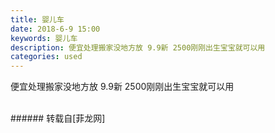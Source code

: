 ```yaml
---
title: 婴儿车
date: 2018-6-9 15:00
keywords: 婴儿车
description: 便宜处理搬家没地方放 9.9新 2500刚刚出生宝宝就可以用 
categories: used
---
```

<td class="t_f" id="postmessage_1405005">

便宜处理搬家没地方放 9.9新 2500刚刚出生宝宝就可以用 <br/>
<img alt="" border="0" class="zoom" data-cf-modified-529e93a9be4a0059093ffefa-="" file="http://www.flw.ph/data/appbyme/upload/image/201806/09/cb2KPOJ0Ze1J.jpg" id="aimg_fJ608" lazyloadthumb="1" onclick="" onmouseover="" src="http://www.flw.ph/data/appbyme/upload/image/201806/09/cb2KPOJ0Ze1J.jpg"/><br/>
<br/>
</td>
###### 转载自[菲龙网]